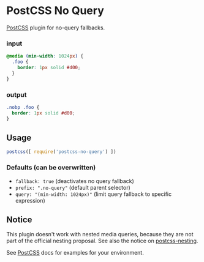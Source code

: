 # PostCSS No Query

[PostCSS](https://postcss.org) plugin for no-query fallbacks.

### input

```css
@media (min-width: 1024px) {
  .foo {
    border: 1px solid #d00;
  }
}
```

### output

```css
.nobp .foo {
  border: 1px solid #d00;
}
```

## Usage

```js
postcss([ require('postcss-no-query') ])
```

### Defaults (can be overwritten)

* `fallback: true` (deactivates no query fallback)
* `prefix: ".no-query"` (default parent selector)
* `query: "(min-width: 1024px)"` (limit query fallback to specific expression)

## Notice

This plugin doesn't work with nested media queries, because they are not part of the official nesting proposal. See also the notice on [postcss-nesting](https://github.com/jonathantneal/postcss-nesting).

See [PostCSS](https://github.com/postcss/postcss/tree/master/docs) docs for examples for your environment.